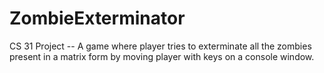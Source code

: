 ZombieExterminator
==================

CS 31 Project -- A game where player tries to exterminate all the zombies present in a matrix form by moving player with keys on a console window.

